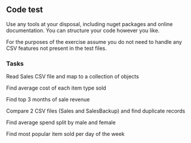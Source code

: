 ﻿## Code test

Use any tools at your disposal, including nuget packages and online documentation. You can structure your code however you like.

For the purposes of the exercise assume you do not need to handle any CSV features not present in the test files.

### Tasks

Read Sales CSV file and map to a collection of objects

Find average cost of each item type sold

Find top 3 months of sale revenue

Compare 2 CSV files (Sales and SalesBackup) and find duplicate records

Find average spend split by male and female

Find most popular item sold per day of the week
